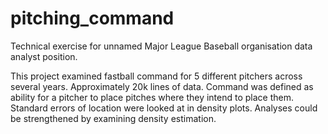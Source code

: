 # pitching_command
Technical exercise for unnamed Major League Baseball organisation data analyst position.

This project examined fastball command for 5 different pitchers across several years. Approximately 20k lines of data.
Command was defined as ability for a pitcher to place pitches where they intend to place them. Standard errors of location were looked at in density plots.
Analyses could be strengthened by examining density estimation.
